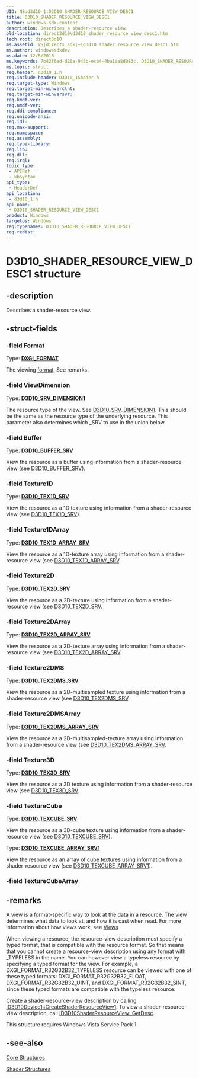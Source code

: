 ```yaml
---
UID: NS:d3d10_1.D3D10_SHADER_RESOURCE_VIEW_DESC1
title: D3D10_SHADER_RESOURCE_VIEW_DESC1
author: windows-sdk-content
description: Describes a shader-resource view.
old-location: direct3d10\d3d10_shader_resource_view_desc1.htm
tech.root: direct3d10
ms.assetid: VS|directx_sdk|~\d3d10_shader_resource_view_desc1.htm
ms.author: windowssdkdev
ms.date: 12/5/2018
ms.keywords: 7b42f6ed-d20a-945b-ecb4-4ba1aa8d083c, D3D10_SHADER_RESOURCE_VIEW_DESC1, D3D10_SHADER_RESOURCE_VIEW_DESC1 structure [Direct3D 10], d3d10_1/D3D10_SHADER_RESOURCE_VIEW_DESC1, direct3d10.d3d10_shader_resource_view_desc1
ms.topic: struct
req.header: d3d10_1.h
req.include-header: D3D10_1Shader.h
req.target-type: Windows
req.target-min-winverclnt: 
req.target-min-winversvr: 
req.kmdf-ver: 
req.umdf-ver: 
req.ddi-compliance: 
req.unicode-ansi: 
req.idl: 
req.max-support: 
req.namespace: 
req.assembly: 
req.type-library: 
req.lib: 
req.dll: 
req.irql: 
topic_type:
 - APIRef
 - kbSyntax
api_type:
 - HeaderDef
api_location:
 - d3d10_1.h
api_name:
 - D3D10_SHADER_RESOURCE_VIEW_DESC1
product: Windows
targetos: Windows
req.typenames: D3D10_SHADER_RESOURCE_VIEW_DESC1
req.redist: 
---
```


# D3D10_SHADER_RESOURCE_VIEW_DESC1 structure


## -description


Describes a shader-resource view.


## -struct-fields




### -field Format

Type: <b><a href="https://msdn.microsoft.com/en-us/library/Bb173059(v=VS.85).aspx">DXGI_FORMAT</a></b>

The viewing <a href="https://msdn.microsoft.com/en-us/library/Bb173059(v=VS.85).aspx">format</a>. See remarks.


### -field ViewDimension

Type: <b><a href="https://msdn.microsoft.com/en-us/library/Bb694535(v=VS.85).aspx">D3D10_SRV_DIMENSION1</a></b>

The resource type of the view. See <a href="https://msdn.microsoft.com/en-us/library/Bb694535(v=VS.85).aspx">D3D10_SRV_DIMENSION1</a>. This should be the same as the resource type of the underlying resource. This parameter also determines which _SRV to use in the union below.


### -field Buffer

Type: <b><a href="https://msdn.microsoft.com/en-us/library/Bb204898(v=VS.85).aspx">D3D10_BUFFER_SRV</a></b>

View the resource as a buffer using information from a shader-resource view (see <a href="https://msdn.microsoft.com/en-us/library/Bb204898(v=VS.85).aspx">D3D10_BUFFER_SRV</a>).


### -field Texture1D

Type: <b><a href="https://msdn.microsoft.com/en-us/library/Bb172463(v=VS.85).aspx">D3D10_TEX1D_SRV</a></b>

View the resource as a 1D texture using information from a shader-resource view (see <a href="https://msdn.microsoft.com/en-us/library/Bb172463(v=VS.85).aspx">D3D10_TEX1D_SRV</a>).


### -field Texture1DArray

Type: <b><a href="https://msdn.microsoft.com/en-us/library/Bb172460(v=VS.85).aspx">D3D10_TEX1D_ARRAY_SRV</a></b>

View the resource as a 1D-texture array using information from a shader-resource view (see <a href="https://msdn.microsoft.com/en-us/library/Bb172460(v=VS.85).aspx">D3D10_TEX1D_ARRAY_SRV</a>.


### -field Texture2D

Type: <b><a href="https://msdn.microsoft.com/en-us/library/Bb172475(v=VS.85).aspx">D3D10_TEX2D_SRV</a></b>

View the resource as a 2D-texture using information from a shader-resource view (see <a href="https://msdn.microsoft.com/en-us/library/Bb172475(v=VS.85).aspx">D3D10_TEX2D_SRV</a>.


### -field Texture2DArray

Type: <b><a href="https://msdn.microsoft.com/en-us/library/Bb172472(v=VS.85).aspx">D3D10_TEX2D_ARRAY_SRV</a></b>

View the resource as a 2D-texture array using information from a shader-resource view (see <a href="https://msdn.microsoft.com/en-us/library/Bb172472(v=VS.85).aspx">D3D10_TEX2D_ARRAY_SRV</a>.


### -field Texture2DMS

Type: <b><a href="https://msdn.microsoft.com/en-us/library/Bb172469(v=VS.85).aspx">D3D10_TEX2DMS_SRV</a></b>

View the resource as a 2D-multisampled texture using information from a shader-resource view (see <a href="https://msdn.microsoft.com/en-us/library/Bb172469(v=VS.85).aspx">D3D10_TEX2DMS_SRV</a>.


### -field Texture2DMSArray

Type: <b><a href="https://msdn.microsoft.com/en-us/library/Bb172466(v=VS.85).aspx">D3D10_TEX2DMS_ARRAY_SRV</a></b>

View the resource as a 2D-multisampled-texture array using information from a shader-resource view (see <a href="https://msdn.microsoft.com/en-us/library/Bb172466(v=VS.85).aspx">D3D10_TEX2DMS_ARRAY_SRV</a>.


### -field Texture3D

Type: <b><a href="https://msdn.microsoft.com/en-us/library/Bb172477(v=VS.85).aspx">D3D10_TEX3D_SRV</a></b>

View the resource as a 3D texture using information from a shader-resource view (see <a href="https://msdn.microsoft.com/en-us/library/Bb172477(v=VS.85).aspx">D3D10_TEX3D_SRV</a>.


### -field TextureCube

Type: <b><a href="https://msdn.microsoft.com/en-us/library/Bb172478(v=VS.85).aspx">D3D10_TEXCUBE_SRV</a></b>

View the resource as a 3D-cube texture using information from a shader-resource view (see <a href="https://msdn.microsoft.com/en-us/library/Bb172478(v=VS.85).aspx">D3D10_TEXCUBE_SRV</a>).

Type: <b><a href="https://msdn.microsoft.com/en-us/library/Bb694536(v=VS.85).aspx">D3D10_TEXCUBE_ARRAY_SRV1</a></b>

View the resource as an array of cube textures using information from a shader-resource view (see <a href="https://msdn.microsoft.com/en-us/library/Bb694536(v=VS.85).aspx">D3D10_TEXCUBE_ARRAY_SRV1</a>).


### -field TextureCubeArray

 




## -remarks



A view is a format-specific way to look at the data in a resource. The view determines what data to look at, and how it is cast when read. For more information about how views work, see <a href="https://msdn.microsoft.com/en-us/library/Bb205128(v=VS.85).aspx">Views</a>


When viewing a resource, the resource-view description must specify a typed format, that is compatible with the resource format. So that means that you cannot create a resource-view description using any format with _TYPELESS in the name. You can however view a typeless resource by specifying a typed format for the view. For example, a DXGI_FORMAT_R32G32B32_TYPELESS resource can be viewed with one of these typed formats: DXGI_FORMAT_R32G32B32_FLOAT, DXGI_FORMAT_R32G32B32_UINT, and DXGI_FORMAT_R32G32B32_SINT, since these typed formats are compatible with the typeless resource.

Create a shader-resource-view description by calling <a href="https://msdn.microsoft.com/en-us/library/Bb694548(v=VS.85).aspx">ID3D10Device1::CreateShaderResourceView1</a>. To view a shader-resource-view description, call <a href="https://msdn.microsoft.com/en-us/library/Bb173855(v=VS.85).aspx">ID3D10ShaderResourceView::GetDesc</a>.

This structure requires Windows Vista Service Pack 1.




## -see-also




<a href="https://msdn.microsoft.com/en-us/library/Bb205153(v=VS.85).aspx">Core Structures</a>



<a href="https://msdn.microsoft.com/en-us/library/Bb205159(v=VS.85).aspx">Shader Structures</a>
 

 

